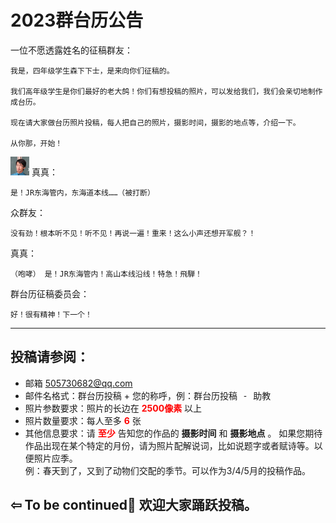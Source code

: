 # 2023群台历公告

一位不愿透露姓名的征稿群友：
```
我是，四年级学生森下下士，是来向你们征稿的。  

我们高年级学生是你们最好的老大鸽！你们有想投稿的照片，可以发给我们，我们会亲切地制作成台历。  

现在请大家做台历照片投稿，每人把自己的照片，摄影时间，摄影的地点等，介绍一下。  

从你那，开始！
```   

<img src="QQ20221123-0.JPG" height="30" width="30" /> 真真：
```  
是！JR东海管内，东海道本线……（被打断）
```
众群友：
```
没有劲！根本听不见！听不见！再说一遍！重来！这么小声还想开军舰？！
```
真真：
```
（咆哮） 是！JR东海管内！高山本线沿线！特急！飛騨！
```
群台历征稿委员会：
```
好！很有精神！下一个！
```
- - -
## 投稿请参阅：  
 - 邮箱 <a href="mailto:505730682@qq.com"> 505730682@qq.com</a>  
 - 邮件名格式：群台历投稿 + 您的称呼，例：<kbd>群台历投稿 - 助教</kbd>
 - 照片参数要求：照片的长边在<font color = red> **2500像素**  </font> 以上
 - 照片数量要求：每人至多 <font color = red > **6** </font> 张
 - 其他信息要求：请<font color = red> **至少** </font> 告知您的作品的 **摄影时间** 和 **摄影地点** 。 如果您期待作品出现在某个特定的月份，请为照片配解说词，比如说题字或者赋诗等。以便照片应季。   
例：<kbd>春天到了，又到了动物们交配的季节。</kbd>可以作为3/4/5月的投稿作品。



 ##  ⇦ To be continued🎵 欢迎大家踊跃投稿。